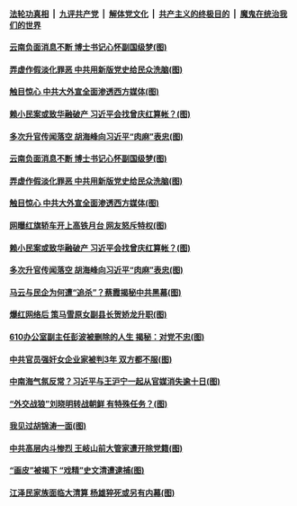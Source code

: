 

####  [法轮功真相](../../../../basic/blob/master/README.md?t=04161431) &nbsp;|&nbsp; [九评共产党](../../../../9ping.md/blob/master/README.md?t=04161431) &nbsp;|&nbsp; [解体党文化](../../../../jtdwh.md/blob/master/README.md?t=04161431)  &nbsp;|&nbsp; [共产主义的终极目的](../../../../gczydzjmd.md/blob/master/README.md?t=04161431) &nbsp;|&nbsp; [魔鬼在统治我们的世界](../../../../mgztzwmdsj.md/blob/master/README.md?t=04161431) 

#### [云南负面消息不断 博士书记心怀副国级梦(图)](../pages/p2/968888.md?t=04161431) 

#### [弄虚作假淡化罪恶 中共用新版党史给民众洗脑(图)](../pages/p2/968817.md?t=04161431) 

#### [触目惊心 中共大外宣全面渗透西方媒体(图)](../pages/p2/968816.md?t=04161431) 


#### [赖小民案或致华融破产 习近平会找曾庆红算帐？(图)](../pages/p2/968780.md?t=04161431) 

#### [多次升官传闻落空 胡海峰向习近平“肉麻”表忠(图)](../pages/p2/968702.md?t=04161431) 

#### [云南负面消息不断 博士书记心怀副国级梦(图)](../pages/p2/968888.md?t=04161431) 


#### [弄虚作假淡化罪恶 中共用新版党史给民众洗脑(图)](../pages/p2/968817.md?t=04161431) 

#### [触目惊心 中共大外宣全面渗透西方媒体(图)](../pages/p2/968816.md?t=04161431) 

#### [网曝红旗轿车开上高铁月台 网友怒斥特权(图)](../pages/p2/968694.md?t=04161431) 


#### [赖小民案或致华融破产 习近平会找曾庆红算帐？(图)](../pages/p2/968780.md?t=04161431) 

#### [多次升官传闻落空 胡海峰向习近平“肉麻”表忠(图)](../pages/p2/968702.md?t=04161431) 

#### [马云与民企为何遭“追杀”？蔡霞揭秘中共黑幕(图)](../pages/p2/968712.md?t=04161431) 

#### [爆红网络后 策马雪原女副县长贺娇龙升职(图)](../pages/p2/968707.md?t=04161431) 

#### [610办公室副主任彭波被删除的人生 揭秘：对党不忠(图)](../pages/p2/968695.md?t=04161431) 

#### [中共官员强奸女企业家被判3年 双方都不服(图)](../pages/p2/968719.md?t=04161431) 


#### [中南海气氛反常？习近平与王沪宁一起从官媒消失逾十日(图)](../pages/p2/968711.md?t=04161431) 

#### [“外交战狼”刘晓明转战朝鲜 有特殊任务？(图)](../pages/p2/968619.md?t=04161431) 

#### [我见过胡锦涛一面(图)](../pages/p2/968686.md?t=04161431) 

#### [中共高层内斗惨烈 王岐山前大管家遭开除党籍(图)](../pages/p2/968634.md?t=04161431) 


#### [“画皮”被揭下 “戏精”史文清遭逮捕(图)](../pages/p2/968590.md?t=04161431) 

#### [江泽民家族面临大清算 杨雄猝死或另有内幕(图)](../pages/p2/968581.md?t=04161431) 

